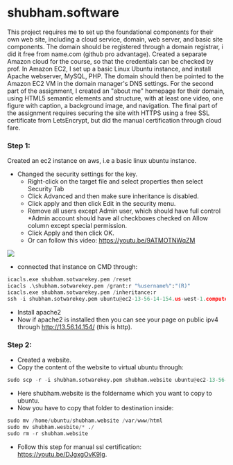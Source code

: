 # shubham.software
This project requires me to set up the foundational components for their own web site, including a cloud service, domain, web server, and basic site components. The domain should be registered through a domain registrar, i did it free from name.com (github pro advantage). Created a separate Amazon cloud for the course, so that the credentials can be checked by prof. In Amazon EC2, I set up a basic Linux Ubuntu instance, and install Apache webserver, MySQL, PHP. The domain should then be pointed to the Amazon EC2 VM in the domain manager's DNS settings. For the second part of the assignment, I created an "about me" homepage for their domain, using HTML5 semantic elements and structure, with at least one video, one figure with caption, a background image, and navigation. The final part of the assignment requires securing the site with HTTPS using a free SSL certificate from LetsEncrypt, but did the manual certification through cloud fare.

### Step 1:
Created an ec2 instance on aws, i.e a basic linux ubuntu instance. 
* Changed the security settings for the key. 
  * Right-click on the target file and select properties then select Security Tab
  * Click Advanced and then make sure inheritance is disabled.
  * Click apply and then click Edit in the security menu.
  * Remove all users except Admin user, which should have full control *Admin account should have all checkboxes checked on Allow column except special permission.
  * Click Apply and then click OK.
  * Or can follow this video: https://youtu.be/9ATMOTNWqZM
 <img src="images/flowchart_3.png">
  
* connected that instance on CMD through:
```python
icacls.exe shubham.sotwarekey.pem /reset
icacls .\shubham.sotwarekey.pem /grant:r "%username%":"(R)"
icacls.exe shubham.sotwarekey.pem /inheritance:r
ssh -i shubham.sotwarekey.pem ubuntu@ec2-13-56-14-154.us-west-1.compute.amazonaws.com
```

* Install apache2
* Now if apache2 is installed then you can see your page on public ipv4 through http://13.56.14.154/ (this is http).

 ### Step 2:
* Created a website.
* Copy the content of the website to virtual ubuntu through:
```python
sudo scp -r -i shubham.sotwarekey.pem shubham.website ubuntu@ec2-13-56-14-154.us-west-1.compute.amazonaws.com:
```
* Here shubham.website is the foldername which you want to copy to ubuntu.
* Now you have to copy that folder to destination inside:
```python
sudo mv /home/ubuntu/shubham.website /var/www/html
sudo mv shubham.wesbite/* ./
sudo rm -r shubham.website
```
* Follow this step for manual ssl certification: https://youtu.be/DJgxgOvK9Ig.
